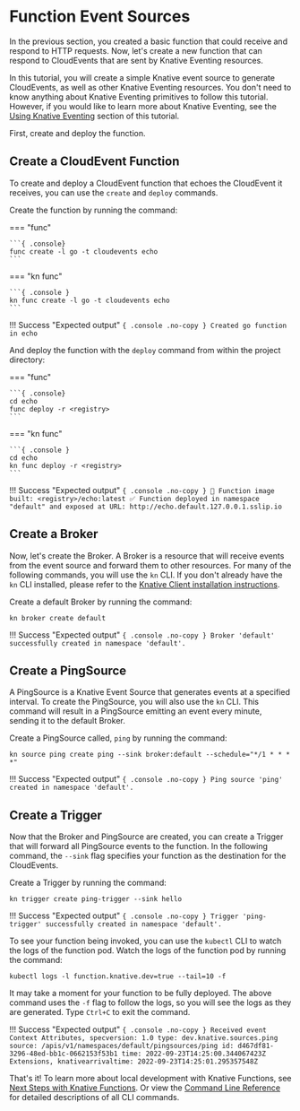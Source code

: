 # Function Event Sources

In the previous section, you created a basic function that could receive
and respond to HTTP requests. Now, let's create a new function that can respond
to CloudEvents that are sent by Knative Eventing resources.

In this tutorial, you will create a simple Knative event source to generate
CloudEvents, as well as other Knative Eventing resources. You don't need
to know anything about Knative Eventing primitives to follow this tutorial.
However, if you would like to learn more about Knative Eventing, see the
[Using Knative Eventing](./getting-started-eventing.md) section of this tutorial.

First, create and deploy the function.
## Create a CloudEvent Function

To create and deploy a CloudEvent function that echoes the CloudEvent it receives,
you can use the `create` and `deploy` commands.

Create the function by running the command:

=== "func"

    ```{ .console}
    func create -l go -t cloudevents echo
    ```

=== "kn func"

    ```{ .console }
    kn func create -l go -t cloudevents echo
    ```

!!! Success "Expected output"
    ```{ .console .no-copy }
    Created go function in echo
    ```

And deploy the function with the `deploy` command from within the project directory:

=== "func"

    ```{ .console}
    cd echo
    func deploy -r <registry>
    ```

=== "kn func"

    ```{ .console }
    cd echo
    kn func deploy -r <registry>
    ```
!!! Success "Expected output"
    ```{ .console .no-copy }
        🙌 Function image built: <registry>/echo:latest
        ✅ Function deployed in namespace "default" and exposed at URL:
        http://echo.default.127.0.0.1.sslip.io
    ```

## Create a Broker

Now, let's create the Broker. A Broker is a resource that will receive events
from the event source and forward them to other resources.
For many of the following commands, you will use the `kn` CLI. If you don't
already have the `kn` CLI installed, please refer to the [Knative
Client installation instructions](https://knative.dev/docs/client/install-kn/).

Create a default Broker by running the command:

```{ .console }
kn broker create default
```

!!! Success "Expected output"
    ```{ .console .no-copy }
      Broker 'default' successfully created in namespace 'default'.
    ```

## Create a PingSource

A PingSource is a Knative Event Source that generates events at a specified interval.
To create the PingSource, you will also use the `kn` CLI. This command will
result in a PingSource emitting an event every minute, sending it to the
default Broker.

Create a PingSource called, `ping` by running the command:

```{ .console }
kn source ping create ping --sink broker:default --schedule="*/1 * * * *"
```

!!! Success "Expected output"
    ```{ .console .no-copy }
    Ping source 'ping' created in namespace 'default'.
    ```

## Create a Trigger

Now that the Broker and PingSource are created, you can create a Trigger that
will forward all PingSource events to the function. In the following command,
the `--sink` flag specifies your function as the destination for the CloudEvents.

Create a Trigger by running the command:

```{ .console }
kn trigger create ping-trigger --sink hello
```

!!! Success "Expected output"
    ```{ .console .no-copy }
    Trigger 'ping-trigger' successfully created in namespace 'default'.
    ```

To see your function being invoked, you can use the `kubectl` CLI to watch the
logs of the function pod. Watch the logs of the function pod by running the command:

```{ .console }
kubectl logs -l function.knative.dev=true --tail=10 -f
```

It may take a moment for your function to be fully deployed. The above command uses
the `-f` flag to follow the logs, so you will see the logs as they are generated.
Type `Ctrl+C` to exit the command.

!!! Success "Expected output"
    ```{ .console .no-copy }
    Received event
    Context Attributes,
      specversion: 1.0
      type: dev.knative.sources.ping
      source: /apis/v1/namespaces/default/pingsources/ping
      id: d467df81-3296-48ed-bb1c-0662153f53b1
      time: 2022-09-23T14:25:00.344067423Z
    Extensions,
      knativearrivaltime: 2022-09-23T14:25:01.295357548Z
    ```

That's it! To learn
more about local development with Knative Functions, see
[Next Steps with Knative Functions](../function-next-steps).
Or view the [Command Line Reference](https://github.com/knative-sandbox/kn-plugin-func/blob/main/docs/reference/func.md)
for detailed descriptions of all CLI commands.
